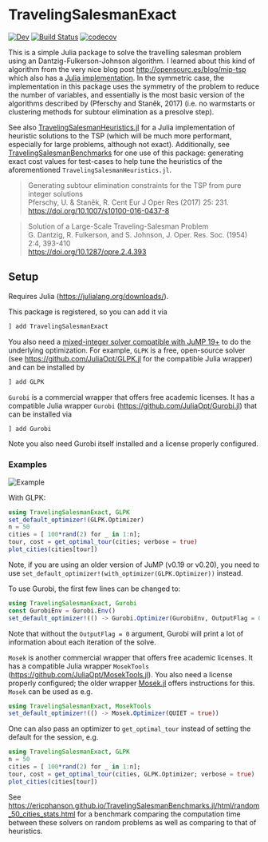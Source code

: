 # TravelingSalesmanExact

[![Dev](https://img.shields.io/badge/docs-dev-blue.svg)](https://ericphanson.github.io/TravelingSalesmanExact.jl/dev)
[![Build Status](https://github.com/ericphanson/TravelingSalesmanExact.jl/workflows/CI/badge.svg)](https://github.com/ericphanson/TravelingSalesmanExact.jl/actions)
[![codecov](https://codecov.io/gh/ericphanson/TravelingSalesmanExact.jl/branch/master/graph/badge.svg)](https://codecov.io/gh/ericphanson/TravelingSalesmanExact.jl)

This is a simple Julia package to solve the travelling salesman problem using an
Dantzig-Fulkerson-Johnson algorithm. I learned about this kind of algorithm from
the very nice blog post <http://opensourc.es/blog/mip-tsp> which also has a
[Julia implementation](https://github.com/opensourcesblog/mip_tsp). In the
symmetric case, the implementation in this package uses the symmetry of the
problem to reduce the number of variables, and essentially is the most basic
version of the algorithms described by (Pferschy and Staněk, 2017) (i.e. no
warmstarts or clustering methods for subtour elimination as a presolve step).

See also
[TravelingSalesmanHeuristics.jl](https://github.com/evanfields/TravelingSalesmanHeuristics.jl)
for a Julia implementation of heuristic solutions to the TSP (which will be much
more performant, especially for large problems, although not exact).
Additionally, see
[TravelingSalesmanBenchmarks](https://github.com/ericphanson/TravelingSalesmanBenchmarks.jl)
for one use of this package: generating exact cost values for test-cases to help
tune the heuristics of the aforementioned `TravelingSalesmanHeuristics.jl`.

>Generating subtour elimination constraints for the TSP from pure integer solutions  
>Pferschy, U. & Staněk, R. Cent Eur J Oper Res (2017) 25: 231.  
><https://doi.org/10.1007/s10100-016-0437-8>


>Solution of a Large-Scale Traveling-Salesman Problem  
>G. Dantzig, R. Fulkerson, and S. Johnson, 	J. Oper. Res. Soc. (1954) 2:4, 393-410  
><https://doi.org/10.1287/opre.2.4.393>


## Setup

Requires Julia (<https://julialang.org/downloads/>).

This package is registered, so you can add it via

```julia
] add TravelingSalesmanExact
```

You also need a
[mixed-integer solver compatible with JuMP 19+](http://www.juliaopt.org/JuMP.jl/v0.19.0/installation/#Getting-Solvers-1)
to do the underlying optimization. For example, `GLPK` is a free, open-source
solver (see <https://github.com/JuliaOpt/GLPK.jl> for the compatible Julia
wrapper) and can be installed by

```julia
] add GLPK
```

`Gurobi` is a commercial wrapper that offers free academic licenses. It has a
compatible Julia wrapper `Gurobi` (<https://github.com/JuliaOpt/Gurobi.jl>) that
can be installed via

```julia
] add Gurobi
```

Note you also need Gurobi itself installed and a license properly configured.

### Examples

![Example](example.svg)

With GLPK:

```julia
using TravelingSalesmanExact, GLPK
set_default_optimizer!(GLPK.Optimizer)
n = 50
cities = [ 100*rand(2) for _ in 1:n];
tour, cost = get_optimal_tour(cities; verbose = true)
plot_cities(cities[tour])
```

Note, if you are using an older version of JuMP (v0.19 or v0.20), you need to use `set_default_optimizer!(with_optimizer(GLPK.Optimizer))` instead.

To use Gurobi, the first few lines can be changed to:

```julia
using TravelingSalesmanExact, Gurobi
const GurobiEnv = Gurobi.Env()
set_default_optimizer!(() -> Gurobi.Optimizer(GurobiEnv, OutputFlag = 0))
```

Note that without the `OutputFlag = 0` argument, Gurobi will print a lot of information about each iteration of the solve. 

`Mosek` is another commercial wrapper that offers free academic licenses. It has a compatible Julia wrapper `MosekTools` (<https://github.com/JuliaOpt/MosekTools.jl>). You also need a license properly configured; the older wrapper [Mosek.jl](https://github.com/JuliaOpt/Mosek.jl#installation) offers instructions for this. `Mosek` can be used as e.g.

```julia
using TravelingSalesmanExact, MosekTools
set_default_optimizer!(() -> Mosek.Optimizer(QUIET = true))
```

One can also pass an optimizer to `get_optimal_tour` instead of setting the default for the session, e.g.

```julia
using TravelingSalesmanExact, GLPK
n = 50
cities = [ 100*rand(2) for _ in 1:n];
tour, cost = get_optimal_tour(cities, GLPK.Optimizer; verbose = true)
plot_cities(cities[tour])
```

See <https://ericphanson.github.io/TravelingSalesmanBenchmarks.jl/html/random_50_cities_stats.html> for a benchmark comparing the computation time between these solvers on random problems as well as comparing to  that of heuristics.
